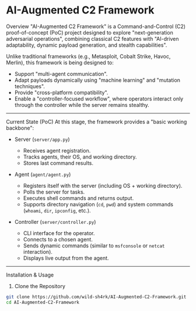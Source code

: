 # AI-Augmented C2 Framework

Overview
"AI-Augmented C2 Framework" is a Command-and-Control (C2) proof-of-concept (PoC) project designed to explore "next-generation adversarial operations", combining classical C2 features with "AI-driven adaptability, dynamic payload generation, and stealth capabilities".

Unlike traditional frameworks (e.g., Metasploit, Cobalt Strike, Havoc, Merlin), this framework is being designed to:
- Support "multi-agent communication".
- Adapt payloads dynamically using "machine learning" and "mutation techniques".
- Provide "cross-platform compatibility".
- Enable a "controller-focused workflow", where operators interact only through the controller while the server remains stealthy.

---

Current State (PoC)
At this stage, the framework provides a "basic working backbone":
- Server (`server/app.py`)  
  - Receives agent registration.  
  - Tracks agents, their OS, and working directory.  
  - Stores last command results.  

- Agent (`agent/agent.py`)  
  - Registers itself with the server (including OS + working directory).  
  - Polls the server for tasks.  
  - Executes shell commands and returns output.  
  - Supports directory navigation (`cd`, `pwd`) and system commands (`whoami`, `dir`, `ipconfig`, etc.).  

- Controller (`server/controller.py`)  
  - CLI interface for the operator.  
  - Connects to a chosen agent.  
  - Sends dynamic commands (similar to `msfconsole` or `netcat` interaction).  
  - Displays live output from the agent.

---

Installation & Usage

1. Clone the Repository
```bash
git clone https://github.com/wild-sh4rk/AI-Augmented-C2-Framework.git
cd AI-Augmented-C2-Framework
